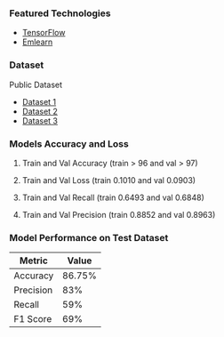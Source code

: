 ### Featured Technologies
* [TensorFlow](https://www.tensorflow.org/)
* [Emlearn](https://github.com/emlearn/emlearn)

### Dataset
Public Dataset
* [Dataset 1](https://figshare.com/articles/dataset/UMA_ADL_FALL_Dataset_zip/4214283)
* [Dataset 2](https://pureportal.coventry.ac.uk/en/publications/data-set-for-fall-events-and-daily-activities-from-inertial-senso-)
* [Dataset 3](https://pureportal.coventry.ac.uk/en/publications/data-set-for-fall-events-and-daily-activities-from-inertial-senso-)

### Models Accuracy and Loss 
1. Train and Val Accuracy (train > 96 and val > 97)

2. Train and Val Loss (train 0.1010 and val 0.0903)

3. Train and Val Recall (train 0.6493 and val 0.6848)

4. Train and Val Precision (train 0.8852 and val 0.8963)

### Model Performance on Test Dataset

| Metric      | Value   |
|-------------|---------|
| Accuracy    | 86.75%  |
| Precision   | 83%     |
| Recall      | 59%     |
| F1 Score    | 69%     |


